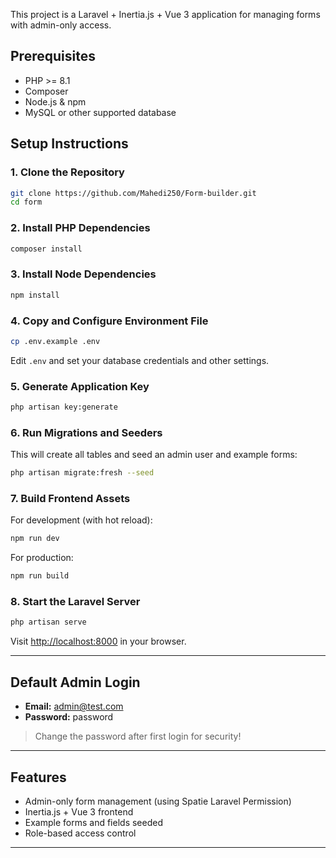 

This project is a Laravel + Inertia.js + Vue 3 application for managing forms with admin-only access.

## Prerequisites

- PHP >= 8.1
- Composer
- Node.js & npm
- MySQL or other supported database

## Setup Instructions

### 1. Clone the Repository

```sh
git clone https://github.com/Mahedi250/Form-builder.git
cd form
```

### 2. Install PHP Dependencies

```sh
composer install
```

### 3. Install Node Dependencies

```sh
npm install
```

### 4. Copy and Configure Environment File

```sh
cp .env.example .env
```

Edit `.env` and set your database credentials and other settings.

### 5. Generate Application Key

```sh
php artisan key:generate
```

### 6. Run Migrations and Seeders

This will create all tables and seed an admin user and example forms:

```sh
php artisan migrate:fresh --seed
```

### 7. Build Frontend Assets

For development (with hot reload):

```sh
npm run dev
```

For production:

```sh
npm run build
```

### 8. Start the Laravel Server

```sh
php artisan serve
```

Visit [http://localhost:8000](http://localhost:8000) in your browser.

---

## Default Admin Login

- **Email:** admin@test.com
- **Password:** password

> Change the password after first login for security!

---

## Features

- Admin-only form management (using Spatie Laravel Permission)
- Inertia.js + Vue 3 frontend
- Example forms and fields seeded
- Role-based access control

---

